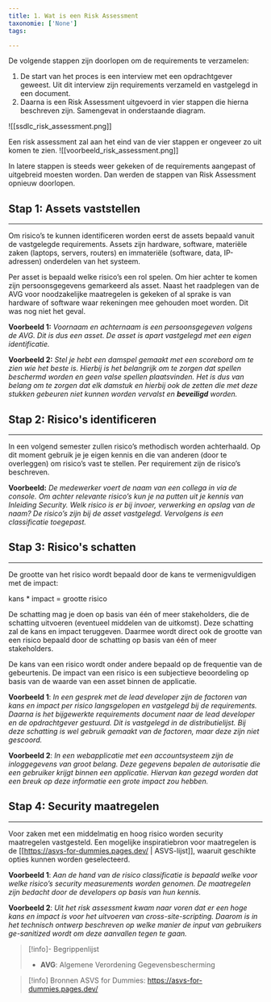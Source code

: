 ```yaml
---
title: 1. Wat is een Risk Assessment
taxonomie: ['None']
tags:

---
```


De volgende stappen zijn doorlopen om de requirements te verzamelen: 
1. De start van het proces is een interview met een opdrachtgever geweest. Uit dit interview zijn requirements verzameld en vastgelegd in een document. 
2. Daarna is een Risk Assessment uitgevoerd in vier stappen die hierna beschreven zijn. Samengevat in onderstaande diagram.

![[ssdlc_risk_assessment.png]]

Een risk assessment zal aan het eind van de vier stappen er ongeveer zo uit komen te zien.
![[voorbeeld_risk_assessment.png]]

In latere stappen is steeds weer gekeken of de requirements aangepast of uitgebreid moesten worden. Dan werden de stappen van Risk Assessment opnieuw doorlopen. 
## Stap 1: Assets vaststellen
---
Om risico’s te kunnen identificeren worden eerst de assets bepaald vanuit de vastgelegde requirements. Assets zijn hardware, software, materiële zaken (laptops, servers, routers) en immateriële (software, data, IP-adressen) onderdelen van het systeem.  

Per asset is bepaald welke risico’s een rol spelen. Om hier achter te komen zijn persoonsgegevens gemarkeerd als asset. Naast het raadplegen van de AVG voor noodzakelijke maatregelen is gekeken of al sprake is van hardware of software waar rekeningen mee gehouden moet worden. Dit was nog niet het geval.

**Voorbeeld 1:** 
_Voornaam en achternaam is een persoonsgegeven volgens de AVG. Dit is dus een asset. De asset is apart vastgelegd met een eigen identificatie._

**Voorbeeld 2:**
_Stel je hebt een damspel gemaakt met een scorebord om te zien wie het beste is. Hierbij is het belangrijk om te zorgen dat spellen beschermd worden en geen valse spellen plaatsvinden. Het is dus van belang om te zorgen dat elk damstuk en hierbij ook de zetten die met deze stukken gebeuren niet kunnen worden vervalst en ***beveiligd*** worden._
## Stap 2: Risico's identificeren
---
In een volgend semester zullen risico’s methodisch worden achterhaald. Op dit moment gebruik je je eigen kennis en die van anderen (door te overleggen) om risico’s vast te stellen. Per requirement zijn de risico’s beschreven.

**Voorbeeld:** 
_De medewerker voert de naam van een collega in via de console. Om achter relevante risico’s kun je na putten uit je kennis van Inleiding Security. Welk risico is er bij invoer, verwerking en opslag van de naam? De risico’s zijn bij de asset vastgelegd. Vervolgens is een classificatie toegepast._
## Stap 3: Risico's schatten
---
De grootte van het risico wordt bepaald door de kans te vermenigvuldigen met de impact:

kans * impact = grootte risico

De schatting mag je doen op basis van één of meer stakeholders, die de schatting uitvoeren (eventueel middelen van de uitkomst). 
Deze schatting zal de kans en impact teruggeven. Daarmee wordt direct ook de grootte van een risico bepaald door de schatting op basis van één of meer stakeholders.

De kans van een risico wordt onder andere bepaald op de frequentie van de gebeurtenis. De impact van een risico is een subjectieve beoordeling op basis van de waarde van een asset binnen de applicatie.

**Voorbeeld 1**: 
_In een gesprek met de lead developer zijn de factoren van kans en impact per risico langsgelopen en vastgelegd bij de requirements. Daarna is het bijgewerkte requirements document naar de lead developer en de opdrachtgever gestuurd. Dit is vastgelegd in de distributielijst. Bij deze schatting is wel gebruik gemaakt van de factoren, maar deze zijn niet gescoord._

**Voorbeeld 2**: 
_In een webapplicatie met een accountsysteem zijn de inloggegevens van groot belang. Deze gegevens bepalen de autorisatie die een gebruiker krijgt binnen een applicatie. Hiervan kan gezegd worden dat een breuk op deze informatie een grote impact zou hebben._
## Stap 4: Security maatregelen
---
Voor zaken met een middelmatig en hoog risico worden security maatregelen vastgesteld. Een mogelijke inspiratiebron voor maatregelen is de [[https://asvs-for-dummies.pages.dev/ | ASVS-lijst]], waaruit geschikte opties kunnen worden geselecteerd.

**Voorbeeld 1**:
_Aan de hand van de risico classificatie is bepaald welke voor welke risico’s security measurements worden genomen. De maatregelen zijn bedacht door de developers op basis van hun kennis._

**Voorbeeld 2**:
_Uit het risk assessment kwam naar voren dat er een hoge kans en impact is voor het uitvoeren van cross-site-scripting. Daarom is in het technisch ontwerp beschreven op welke manier de input van gebruikers ge-sanitized wordt om deze aanvallen tegen te gaan._

> [!info]- Begrippenlijst
>- **AVG**: Algemene Verordening Gegevensbescherming

> [!info] Bronnen
> ASVS for Dummies: https://asvs-for-dummies.pages.dev/
